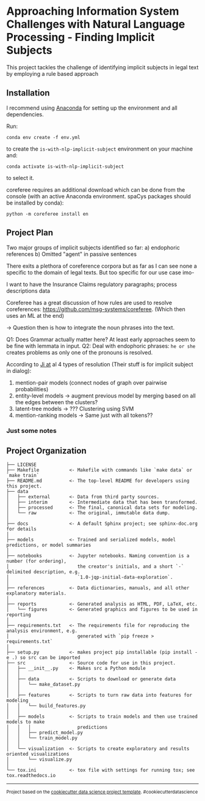 Approaching Information System Challenges with Natural Language Processing - Finding Implicit Subjects
==============================

This project tackles the challenge of identifying implicit subjects in legal text by employing a rule based approach

## Installation

I recommend using [Anaconda](https://www.anaconda.com/) for setting up the environment and all dependencies.

Run:

```console
conda env create -f env.yml
```

to create the `is-with-nlp-implicit-subject` environment on your machine and:

```console
conda activate is-with-nlp-implicit-subject
```

to select it.

coreferee requires an additional download which can be done from the console (with an active Anaconda environment.
spaCys packages should be installed by conda):

```console
python -m coreferee install en
```

## Project Plan

Two major groups of implicit subjects identified so far:
a) endophoric references b) Omitted "agent" in passive sentences

There exits a plethora of coreference corpora but as far as I can see none a
specific to the domain of legal texts. But too specific for our use case imo-

I want to have the Insurance Claims regulatory
paragraphs; process
descriptions data


Coreferee has a great discussion of how rules are used to resolve coreferences: https://github.com/msg-systems/coreferee. (Which then uses an ML at the end)

-> Question then is how to integrate the noun phrases into the text.

Q1: Does Grammar actually matter here? At least early approaches seem to be fine with lemmata in input.
Q2: Deal with endophoric phrases: ``he or she`` creates problems as only one of the pronouns is resolved.

According to [Ji at](https://www.sciencedirect.com/science/article/pii/S0306457320308608) al 4 types of resolution (Their stuff is for implicit subject in dialog):
1) mention-pair models (connect nodes of graph over pairwise probabilities)
2) entity-level models -> augment previous model by merging based on all the edges between the clusters?
3) latent-tree models -> ??? Clustering using SVM
4) mention-ranking models -> Same just with all tokens??




### Just some notes




Project Organization
------------

    ├── LICENSE
    ├── Makefile           <- Makefile with commands like `make data` or `make train`
    ├── README.md          <- The top-level README for developers using this project.
    ├── data
    │   ├── external       <- Data from third party sources.
    │   ├── interim        <- Intermediate data that has been transformed.
    │   ├── processed      <- The final, canonical data sets for modeling.
    │   └── raw            <- The original, immutable data dump.
    │
    ├── docs               <- A default Sphinx project; see sphinx-doc.org for details
    │
    ├── models             <- Trained and serialized models, model predictions, or model summaries
    │
    ├── notebooks          <- Jupyter notebooks. Naming convention is a number (for ordering),
    │                         the creator's initials, and a short `-` delimited description, e.g.
    │                         `1.0-jqp-initial-data-exploration`.
    │
    ├── references         <- Data dictionaries, manuals, and all other explanatory materials.
    │
    ├── reports            <- Generated analysis as HTML, PDF, LaTeX, etc.
    │   └── figures        <- Generated graphics and figures to be used in reporting
    │
    ├── requirements.txt   <- The requirements file for reproducing the analysis environment, e.g.
    │                         generated with `pip freeze > requirements.txt`
    │
    ├── setup.py           <- makes project pip installable (pip install -e .) so src can be imported
    ├── src                <- Source code for use in this project.
    │   ├── __init__.py    <- Makes src a Python module
    │   │
    │   ├── data           <- Scripts to download or generate data
    │   │   └── make_dataset.py
    │   │
    │   ├── features       <- Scripts to turn raw data into features for modeling
    │   │   └── build_features.py
    │   │
    │   ├── models         <- Scripts to train models and then use trained models to make
    │   │   │                 predictions
    │   │   ├── predict_model.py
    │   │   └── train_model.py
    │   │
    │   └── visualization  <- Scripts to create exploratory and results oriented visualizations
    │       └── visualize.py
    │
    └── tox.ini            <- tox file with settings for running tox; see tox.readthedocs.io

--------

<p><small>Project based on the <a target="_blank" href="https://drivendata.github.io/cookiecutter-data-science/">cookiecutter data science project template</a>. #cookiecutterdatascience</small></p>
